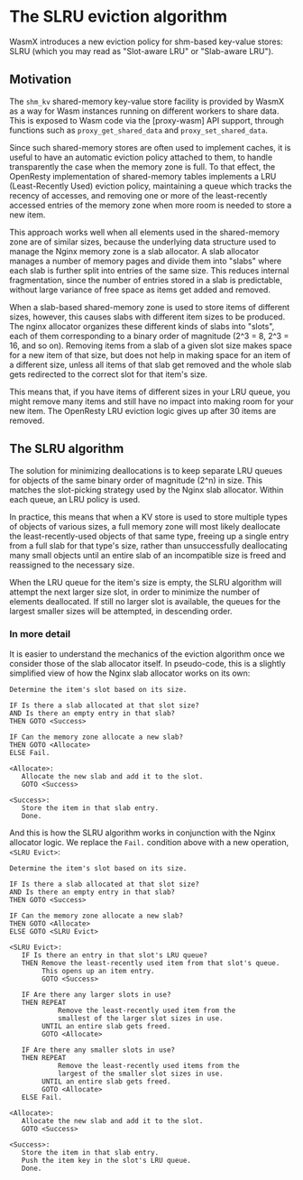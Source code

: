 # The SLRU eviction algorithm

WasmX introduces a new eviction policy for shm-based key-value stores: SLRU
(which you may read as "Slot-aware LRU" or "Slab-aware LRU").

## Motivation

The `shm_kv` shared-memory key-value store facility is provided by WasmX
as a way for Wasm instances running on different workers to share data.
This is exposed to Wasm code via the [proxy-wasm] API support, through
functions such as `proxy_get_shared_data` and `proxy_set_shared_data`.

Since such shared-memory stores are often used to implement caches, it is
useful to have an automatic eviction policy attached to them, to handle
transparently the case when the memory zone is full. To that effect, the
OpenResty implementation of shared-memory tables implements a LRU
(Least-Recently Used) eviction policy, maintaining a queue which tracks the
recency of accesses, and removing one or more of the least-recently accessed
entries of the memory zone when more room is needed to store a new item.

This approach works well when all elements used in the shared-memory zone
are of similar sizes, because the underlying data structure used to manage
the Nginx memory zone is a slab allocator. A slab allocator manages a number
of memory pages and divide them into "slabs" where each slab is further split
into entries of the same size. This reduces internal fragmentation, since
the number of entries stored in a slab is predictable, without large variance
of free space as items get added and removed.

When a slab-based shared-memory zone is used to store items of different sizes,
however, this causes slabs with different item sizes to be produced. The nginx
allocator organizes these different kinds of slabs into "slots", each of them
corresponding to a binary order of magnitude (2^3 = 8, 2^3 = 16, and so on).
Removing items from a slab of a given slot size makes space for a new item of
that size, but does not help in making space for an item of a different size,
unless all items of that slab get removed and the whole slab gets redirected
to the correct slot for that item's size.

This means that, if you have items of different sizes in your LRU queue, you
might remove many items and still have no impact into making room for your
new item. The OpenResty LRU eviction logic gives up after 30 items are removed.

## The SLRU algorithm

The solution for minimizing deallocations is to keep separate LRU queues for
objects of the same binary order of magnitude (2^n) in size. This matches the
slot-picking strategy used by the Nginx slab allocator. Within each queue, an
LRU policy is used.

In practice, this means that when a KV store is used to store multiple types
of objects of various sizes, a full memory zone will most likely deallocate
the least-recently-used objects of that same type, freeing up a single entry
from a full slab for that type's size, rather than unsuccessfully deallocating
many small objects until an entire slab of an incompatible size is freed and
reassigned to the necessary size.

When the LRU queue for the item's size is empty, the SLRU algorithm will
attempt the next larger size slot, in order to minimize the number of elements
deallocated. If still no larger slot is available, the queues for the largest
smaller sizes will be attempted, in descending order.

### In more detail

It is easier to understand the mechanics of the eviction algorithm once we
consider those of the slab allocator itself. In pseudo-code, this is a
slightly simplified view of how the Nginx slab allocator works on its own:

```
Determine the item's slot based on its size.

IF Is there a slab allocated at that slot size?
AND Is there an empty entry in that slab?
THEN GOTO <Success>

IF Can the memory zone allocate a new slab?
THEN GOTO <Allocate>
ELSE Fail.

<Allocate>:
   Allocate the new slab and add it to the slot.
   GOTO <Success>

<Success>:
   Store the item in that slab entry.
   Done.
```

And this is how the SLRU algorithm works in conjunction with the Nginx
allocator logic. We replace the `Fail.` condition above with a new
operation, `<SLRU Evict>`:

```
Determine the item's slot based on its size.

IF Is there a slab allocated at that slot size?
AND Is there an empty entry in that slab?
THEN GOTO <Success>

IF Can the memory zone allocate a new slab?
THEN GOTO <Allocate>
ELSE GOTO <SLRU Evict>

<SLRU Evict>:
   IF Is there an entry in that slot's LRU queue?
   THEN Remove the least-recently used item from that slot's queue.
        This opens up an item entry.
        GOTO <Success>

   IF Are there any larger slots in use?
   THEN REPEAT
            Remove the least-recently used item from the
            smallest of the larger slot sizes in use.
        UNTIL an entire slab gets freed.
        GOTO <Allocate>

   IF Are there any smaller slots in use?
   THEN REPEAT
            Remove the least-recently used items from the
            largest of the smaller slot sizes in use.
        UNTIL an entire slab gets freed.
        GOTO <Allocate>
   ELSE Fail.

<Allocate>:
   Allocate the new slab and add it to the slot.
   GOTO <Success>

<Success>:
   Store the item in that slab entry.
   Push the item key in the slot's LRU queue.
   Done.
```
